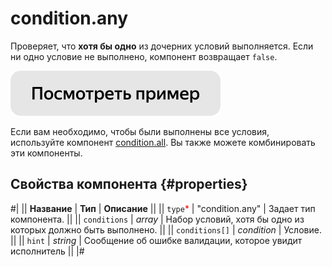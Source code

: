 # condition.any

Проверяет, что **хотя бы одно** из дочерних условий выполняется. Если ни одно условие не выполнено, компонент возвращает `false`.

[![](../_images/buttons/view-example.svg)](https://clck.ru/S98sm)

Если вам необходимо, чтобы были выполнены все условия, используйте компонент [condition.all](condition.all.md). Вы также можете комбинировать эти компоненты.

## Свойства компонента {#properties}

#|
|| **Название** | **Тип** | **Описание** ||
|| `type`<span style="color: red">\*</span> | "condition.any" | Задает тип компонента. ||
|| `conditions` | _array_ | Набор условий, хотя бы одно из которых должно быть выполнено. ||
|| `conditions[]` | _condition_ | Условие. ||
|| `hint` | _string_ | Сообщение об ошибке валидации, которое увидит исполнитель ||
|#
